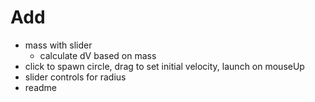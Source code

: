 # Add
- mass with slider
    - calculate dV based on mass
- click to spawn circle, drag to set initial velocity, launch on mouseUp
- slider controls for radius
- readme
